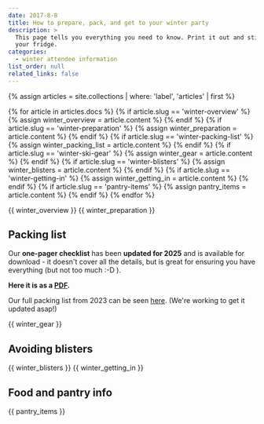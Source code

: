 ```yaml
---
date: 2017-8-8
title: How to prepare, pack, and get to your winter party
description: >
  This page tells you everything you need to know. Print it out and stick it to
  your fridge.
categories:
  - winter attendee information
list_order: null
related_links: false
---
```


{% assign articles = site.collections | where: 'label', 'articles' | first %}

{% for article in articles.docs %}
  {% if article.slug == 'winter-overview' %}
    {% assign winter_overview = article.content %}
  {% endif %}
  {% if article.slug == 'winter-preparation' %}
    {% assign winter_preparation = article.content %}
  {% endif %}
  {% if article.slug == 'winter-packing-list' %}
    {% assign winter_packing_list = article.content %}
  {% endif %}
  {% if article.slug == 'winter-ski-gear' %}
    {% assign winter_gear = article.content %}
  {% endif %}
  {% if article.slug == 'winter-blisters' %}
    {% assign winter_blisters = article.content %}
  {% endif %}
  {% if article.slug == 'winter-getting-in' %}
    {% assign winter_getting_in = article.content %}
  {% endif %}
  {% if article.slug == 'pantry-items' %}
    {% assign pantry_items = article.content %}
  {% endif %}
{% endfor %}

{{ winter_overview }}
{{ winter_preparation }}

## Packing list

Our **one-pager checklist** has been **updated for 2025** and is available for
download - it doesn't cover all the details, but is great for ensuring you have
everything (but not too much :-D ).

**Here it is as a [PDF](https://www.dropbox.com/scl/fo/pss5rk1rq0jascyrrf1a4/AInYA0J2MdMsR4DyhEdTpoA?rlkey=17zdc1h8g2w5khtfjb2ztq9fa&st=g2giignc&dl=0).**

Our full packing list from 2023 can be seen [here](../winter-packing-list/).
(We're working to get it updated asap!)

{{ winter_gear }}

## Avoiding blisters

{{ winter_blisters }}
{{ winter_getting_in }}

## Food and pantry info

{{ pantry_items }}
